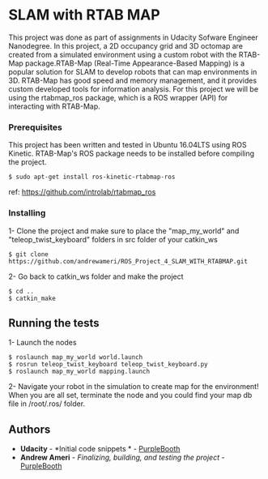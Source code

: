 # SLAM with RTAB MAP

This project was done as part of assignments in Udacity Sofware Engineer Nanodegree. In this project, a 2D occupancy grid and 3D octomap are created from a simulated environment using a custom robot with the RTAB-Map package.RTAB-Map (Real-Time Appearance-Based Mapping) is a popular solution for SLAM to develop robots that can map environments in 3D. RTAB-Map has good speed and memory management, and it provides custom developed tools for information analysis. For this project we will be using the rtabmap_ros package, which is a ROS wrapper (API) for interacting with RTAB-Map.

### Prerequisites

This project has been written and tested in Ubuntu 16.04LTS using ROS Kinetic. 
RTAB-Map's ROS package needs to be installed before compiling the project. 

```
$ sudo apt-get install ros-kinetic-rtabmap-ros
```
ref: https://github.com/introlab/rtabmap_ros

### Installing

1- Clone the project and make sure to place the "map_my_world" and "teleop_twist_keyboard" folders in src folder of your catkin_ws

```
$ git clone https://github.com/andrewameri/ROS_Project_4_SLAM_WITH_RTABMAP.git
```
2- Go back to catkin_ws folder and make the project

```
$ cd ..
$ catkin_make
```

## Running the tests

1- Launch the nodes 
```
$ roslaunch map_my_world world.launch
$ rosrun teleop_twist_keyboard teleop_twist_keyboard.py
$ roslaunch map_my_world mapping.launch
```
2- Navigate your robot in the simulation to create map for the environment! When you are all set, terminate the node and you could find your map db file in /root/.ros/ folder.

## Authors

* **Udacity** - *Initial code snippets * - [PurpleBooth](https://www.udacity.com)
* **Andrew Ameri** - *Finalizing, building, and testing the project* - [PurpleBooth](https://www.udacity.com)



